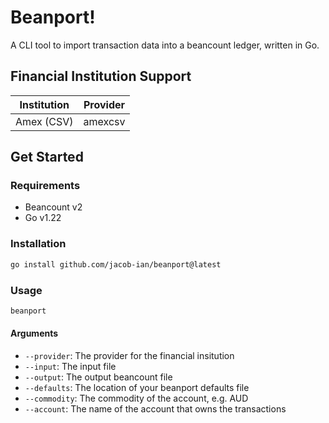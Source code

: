 # Beanport!

A CLI tool to import transaction data into a beancount ledger, written in Go.

## Financial Institution Support

| Institution | Provider |
| ----------- | -------- |
| Amex (CSV)  | amexcsv  |

## Get Started

### Requirements

- Beancount v2
- Go v1.22

### Installation

```bash
go install github.com/jacob-ian/beanport@latest
```

### Usage

```bash
beanport
```

#### Arguments

- `--provider`: The provider for the financial insitution
- `--input`: The input file
- `--output`: The output beancount file
- `--defaults`: The location of your beanport defaults file
- `--commodity`: The commodity of the account, e.g. AUD
- `--account`: The name of the account that owns the transactions
